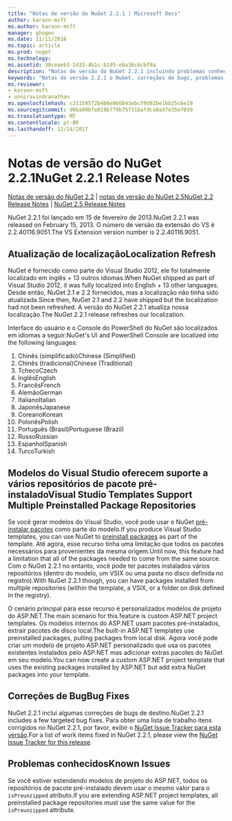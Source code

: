 ```yaml
---
title: "Notas de versão do NuGet 2.2.1 | Microsoft Docs"
author: karann-msft
ms.author: karann-msft
manager: ghogen
ms.date: 11/11/2016
ms.topic: article
ms.prod: nuget
ms.technology: 
ms.assetid: 39ceaeb3-2d33-4b1c-b195-eba36c6cbf9a
description: "Notas de versão do NuGet 2.2.1 incluindo problemas conhecidos, correções de bug, recursos adicionados e DCRs."
keywords: "Notas de versão 2.2.1 o NuGet, correções de bugs, problemas conhecidos, adicionaram recursos, DCRs"
ms.reviewer:
- karann-msft
- unniravindranathan
ms.openlocfilehash: c31150572b4b6e066643ebcf0d92be16b25c6e19
ms.sourcegitcommit: d0ba99bfe019b779b75731bafdca8a37e35ef0d9
ms.translationtype: MT
ms.contentlocale: pt-BR
ms.lasthandoff: 12/14/2017
---
```

# <a name="nuget-221-release-notes"></a><span data-ttu-id="5c5f6-104">Notas de versão do NuGet 2.2.1</span><span class="sxs-lookup"><span data-stu-id="5c5f6-104">NuGet 2.2.1 Release Notes</span></span>

<span data-ttu-id="5c5f6-105">[Notas de versão do NuGet 2.2](../release-notes/nuget-2.2.md) | [notas de versão do NuGet 2.5](../release-notes/nuget-2.5.md)</span><span class="sxs-lookup"><span data-stu-id="5c5f6-105">[NuGet 2.2 Release Notes](../release-notes/nuget-2.2.md) | [NuGet 2.5 Release Notes](../release-notes/nuget-2.5.md)</span></span>

<span data-ttu-id="5c5f6-106">NuGet 2.2.1 foi lançado em 15 de fevereiro de 2013.</span><span class="sxs-lookup"><span data-stu-id="5c5f6-106">NuGet 2.2.1 was released on February 15, 2013.</span></span>  <span data-ttu-id="5c5f6-107">O número de versão da extensão do VS é 2.2.40116.9051.</span><span class="sxs-lookup"><span data-stu-id="5c5f6-107">The VS Extension version number is 2.2.40116.9051.</span></span>

## <a name="localization-refresh"></a><span data-ttu-id="5c5f6-108">Atualização de localização</span><span class="sxs-lookup"><span data-stu-id="5c5f6-108">Localization Refresh</span></span>
<span data-ttu-id="5c5f6-109">NuGet é fornecido como parte do Visual Studio 2012, ele foi totalmente localizado em inglês + 13 outros idiomas.</span><span class="sxs-lookup"><span data-stu-id="5c5f6-109">When NuGet shipped as part of Visual Studio 2012, it was fully localized into English + 13 other languages.</span></span>  <span data-ttu-id="5c5f6-110">Desde então, NuGet 2.1 e 2.2 fornecidos, mas a localização não tinha sido atualizada.</span><span class="sxs-lookup"><span data-stu-id="5c5f6-110">Since then, NuGet 2.1 and 2.2 have shipped but the localization had not been refreshed.</span></span>  <span data-ttu-id="5c5f6-111">A versão do NuGet 2.2.1 atualiza nossa localização.</span><span class="sxs-lookup"><span data-stu-id="5c5f6-111">The NuGet 2.2.1 release refreshes our localization.</span></span>

<span data-ttu-id="5c5f6-112">Interface do usuário e o Console do PowerShell do NuGet são localizados em idiomas a seguir:</span><span class="sxs-lookup"><span data-stu-id="5c5f6-112">NuGet's UI and PowerShell Console are localized into the following languages:</span></span>

1. <span data-ttu-id="5c5f6-113">Chinês (simplificado)</span><span class="sxs-lookup"><span data-stu-id="5c5f6-113">Chinese (Simplified)</span></span>
1. <span data-ttu-id="5c5f6-114">Chinês (tradicional)</span><span class="sxs-lookup"><span data-stu-id="5c5f6-114">Chinese (Traditional)</span></span>
1. <span data-ttu-id="5c5f6-115">Tcheco</span><span class="sxs-lookup"><span data-stu-id="5c5f6-115">Czech</span></span>
1. <span data-ttu-id="5c5f6-116">Inglês</span><span class="sxs-lookup"><span data-stu-id="5c5f6-116">English</span></span>
1. <span data-ttu-id="5c5f6-117">Francês</span><span class="sxs-lookup"><span data-stu-id="5c5f6-117">French</span></span>
1. <span data-ttu-id="5c5f6-118">Alemão</span><span class="sxs-lookup"><span data-stu-id="5c5f6-118">German</span></span>
1. <span data-ttu-id="5c5f6-119">Italiano</span><span class="sxs-lookup"><span data-stu-id="5c5f6-119">Italian</span></span>
1. <span data-ttu-id="5c5f6-120">Japonês</span><span class="sxs-lookup"><span data-stu-id="5c5f6-120">Japanese</span></span>
1. <span data-ttu-id="5c5f6-121">Coreano</span><span class="sxs-lookup"><span data-stu-id="5c5f6-121">Korean</span></span>
1. <span data-ttu-id="5c5f6-122">Polonês</span><span class="sxs-lookup"><span data-stu-id="5c5f6-122">Polish</span></span>
1. <span data-ttu-id="5c5f6-123">Português (Brasil)</span><span class="sxs-lookup"><span data-stu-id="5c5f6-123">Portuguese (Brazil)</span></span>
1. <span data-ttu-id="5c5f6-124">Russo</span><span class="sxs-lookup"><span data-stu-id="5c5f6-124">Russian</span></span>
1. <span data-ttu-id="5c5f6-125">Espanhol</span><span class="sxs-lookup"><span data-stu-id="5c5f6-125">Spanish</span></span>
1. <span data-ttu-id="5c5f6-126">Turco</span><span class="sxs-lookup"><span data-stu-id="5c5f6-126">Turkish</span></span>

## <a name="visual-studio-templates-support-multiple-preinstalled-package-repositories"></a><span data-ttu-id="5c5f6-127">Modelos do Visual Studio oferecem suporte a vários repositórios de pacote pré-instalado</span><span class="sxs-lookup"><span data-stu-id="5c5f6-127">Visual Studio Templates Support Multiple Preinstalled Package Repositories</span></span>
<span data-ttu-id="5c5f6-128">Se você gerar modelos do Visual Studio, você pode usar o NuGet [pré-instalar pacotes](../visual-studio-extensibility/visual-studio-templates.md) como parte do modelo.</span><span class="sxs-lookup"><span data-stu-id="5c5f6-128">If you produce Visual Studio templates, you can use NuGet to [preinstall packages](../visual-studio-extensibility/visual-studio-templates.md) as part of the template.</span></span>  <span data-ttu-id="5c5f6-129">Até agora, esse recurso tinha uma limitação que todos os pacotes necessários para provenientes da mesma origem.</span><span class="sxs-lookup"><span data-stu-id="5c5f6-129">Until now, this feature had a limitation that all of the packages needed to come from the same source.</span></span>  <span data-ttu-id="5c5f6-130">Com o NuGet 2.2.1 no entanto, você pode ter pacotes instalados vários repositórios (dentro do modelo, um VSIX ou uma pasta no disco definida no registro).</span><span class="sxs-lookup"><span data-stu-id="5c5f6-130">With NuGet 2.2.1 though, you can have packages installed from multiple repositories (within the template, a VSIX, or a folder on disk defined in the registry).</span></span>

<span data-ttu-id="5c5f6-131">O cenário principal para esse recurso é personalizados modelos de projeto do ASP.NET.</span><span class="sxs-lookup"><span data-stu-id="5c5f6-131">The main scenario for this feature is custom ASP.NET project templates.</span></span>  <span data-ttu-id="5c5f6-132">Os modelos internos do ASP.NET usam pacotes pré-instalados, extrair pacotes de disco local.</span><span class="sxs-lookup"><span data-stu-id="5c5f6-132">The built-in ASP.NET templates use preinstalled packages, pulling packages from local disk.</span></span>  <span data-ttu-id="5c5f6-133">Agora você pode criar um modelo de projeto ASP.NET personalizado que usa os pacotes existentes instalados pelo ASP.NET mas adicionar extras pacotes do NuGet em seu modelo.</span><span class="sxs-lookup"><span data-stu-id="5c5f6-133">You can now create a custom ASP.NET project template that uses the existing packages installed by ASP.NET but add extra NuGet packages into your template.</span></span>

## <a name="bug-fixes"></a><span data-ttu-id="5c5f6-134">Correções de Bug</span><span class="sxs-lookup"><span data-stu-id="5c5f6-134">Bug Fixes</span></span>
<span data-ttu-id="5c5f6-135">NuGet 2.2.1 inclui algumas correções de bugs de destino.</span><span class="sxs-lookup"><span data-stu-id="5c5f6-135">NuGet 2.2.1 includes a few targeted bug fixes.</span></span> <span data-ttu-id="5c5f6-136">Para obter uma lista de trabalho itens corrigidos no NuGet 2.2.1, por favor, exibir o [NuGet Issue Tracker para esta versão](http://nuget.codeplex.com/workitem/list/advanced?keyword=&status=Closed&type=All&priority=All&release=NuGet%202.2.1&assignedTo=All&component=All&sortField=LastUpdatedDate&sortDirection=Descending&page=0).</span><span class="sxs-lookup"><span data-stu-id="5c5f6-136">For a list of work items fixed in NuGet 2.2.1, please view the [NuGet Issue Tracker for this release](http://nuget.codeplex.com/workitem/list/advanced?keyword=&status=Closed&type=All&priority=All&release=NuGet%202.2.1&assignedTo=All&component=All&sortField=LastUpdatedDate&sortDirection=Descending&page=0).</span></span>


## <a name="known-issues"></a><span data-ttu-id="5c5f6-137">Problemas conhecidos</span><span class="sxs-lookup"><span data-stu-id="5c5f6-137">Known Issues</span></span>

<span data-ttu-id="5c5f6-138">Se você estiver estendendo modelos de projeto do ASP.NET, todos os repositórios de pacote pré-instalado devem usar o mesmo valor para o `isPreunzipped` atributo.</span><span class="sxs-lookup"><span data-stu-id="5c5f6-138">If you are extending ASP.NET project templates, all preinstalled package repositories must use the same value for the `isPreunzipped` attribute.</span></span>
